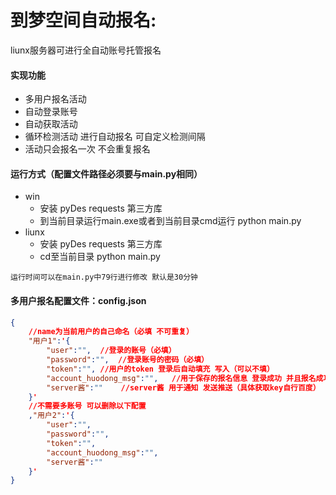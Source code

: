# 到梦空间自动报名:

liunx服务器可进行全自动账号托管报名 



#### 实现功能

- 多用户报名活动
- 自动登录账号
- 自动获取活动
- 循环检测活动 进行自动报名 可自定义检测间隔
- 活动只会报名一次 不会重复报名



#### 运行方式（配置文件路径必须要与main.py相同）

- win
  - 安装 pyDes requests 第三方库
  - 到当前目录运行main.exe或者到当前目录cmd运行 python main.py
- liunx
  - 安装 pyDes requests 第三方库
  - cd至当前目录 python main.py

`运行时间可以在main.py中79行进行修改 默认是30分钟`



#### 多用户报名配置文件：config.json

```json
{
    //name为当前用户的自己命名（必填 不可重复）
    "用户1":'{	
        "user":"",	//登录的账号（必填）
        "password":"",	//登录账号的密码（必填）
        "token":"",	//用户的token 登录后自动填充 写入（可以不填）
        "account_huodong_msg":"",	//用于保存的报名信息 登录成功 并且报名成功后会自动写入（不填）
        "server酱":""	//server酱 用于通知 发送推送（具体获取key自行百度）
    }'
	//不需要多账号 可以删除以下配置
	,"用户2":'{
        "user":"",
        "password":"",
        "token":"",
        "account_huodong_msg":"",
        "server酱":""
    }'
}
```

